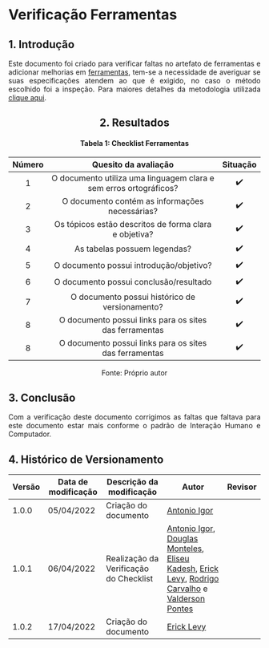 # Verificação Ferramentas

## 1. Introdução

<p align='justify'>
  Este documento foi criado para verificar faltas no artefato de ferramentas e adicionar melhorias em <a href="https://interacao-humano-computador.github.io/2021.2-Prefeitura-Verdelandia/documentos/01-Planejamento-e-Processo/Ferramentas/">ferramentas</a>, tem-se a necessidade de averiguar se suas especificações atendem ao que é exigido, no caso o método escolhido foi a inspeção. Para maiores detalhes da metodologia utilizada <a href="../../Introducao">clique aqui</a>.
</p>

<center>

## 2. Resultados

#### Tabela 1: Checklist Ferramentas

| Número | Quesito da avaliação | Situação |
| :----: | :------------------: | :------: |
| 1 | O documento utiliza uma linguagem clara e sem erros ortográficos? | ✔️ |
| 2 | O documento contém as informações necessárias?                    | ✔️ |
| 3 | Os tópicos estão descritos de forma clara e objetiva?             | ✔️ |
| 4 | As tabelas possuem legendas?                                      | ✔️ |
| 5 | O documento possui introdução/objetivo?                           | ✔️ |
| 6 | O documento possui conclusão/resultado                            | ✔️ |
| 7 | O documento possui histórico de versionamento?                    | ✔️ |
| 8 | O documento possui links para os sites das ferramentas            | ✔️ |
| 8 | O documento possui links para os sites das ferramentas            | ✔️ |

<figcaption>Fonte: Próprio autor</figcaption>

</center>

## 3. Conclusão

<p align='justify'>
  Com a verificação deste documento corrigimos as faltas que faltava para este documento estar mais conforme o padrão de Interação Humano e Computador.
</p>


## 4. Histórico de Versionamento

|Versão|Data de modificação|Descrição da modificação|Autor|Revisor|
|-|-|-|-|-|
|1.0.0|05/04/2022| Criação do documento | [Antonio Igor](https://github.com/antonioigorcarvalho) |  |
|1.0.1|06/04/2022| Realização da Verificação do Checklist | [Antonio Igor](https://github.com/antonioigorcarvalho), [Douglas Monteles](https://github.com/douglasmonteles), [Eliseu Kadesh](https://github.com/eliseukadesh67), [Erick Levy](https://github.com/ericklevy), [Rodrigo Carvalho](https://github.com/Rocsantos) e  [Valderson Pontes](https://github.com/valdersonjr)| |
|1.0.2|17/04/2022| Criação do documento | [Erick Levy](https://github.com/ericklevy) |  |
